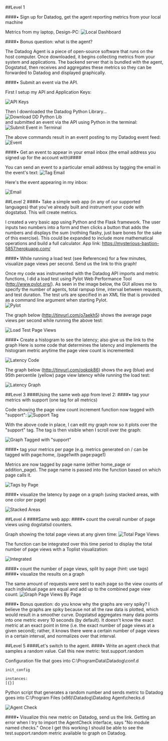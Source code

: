 ##Level 1

####•	Sign up for Datadog, get the agent reporting metrics from your local machine

Metrics from my laptop, Design-PC:
![Local Dashboard](https://36.media.tumblr.com/2e1cc4782a36345409d1e3361bed6fc1/tumblr_nrqz5qGxjL1ubyepco1_1280.png)

####•	Bonus question: what is the agent?

The Datadog Agent is a piece of open-source software that runs on the host computer. Once downloaded, it begins collecting metrics from your system and applications. The backend server that is bundled with the agent, Dogstatsd, then receives and aggregates these metrics so they can be forwarded to Datadog and displayed graphically.

####•	Submit an event via the API.

First I setup my API and Application Keys:

![API Keys](https://40.media.tumblr.com/a4a118f20c9e8c9d90d550907c785856/tumblr_nrr01j1osZ1ubyepco1_1280.png)<br>


Then I downloaded the Datadog Python Library...<br>
![Download DD Python Lib](https://41.media.tumblr.com/f34674423e9d73b3b3d0bbea12ffb334/tumblr_nrqzimrVZL1ubyepco1_500.png)<br>
and submitted an event via the API using Python in the terminal:
![Submit Event in Terminal](https://41.media.tumblr.com/cdc3014223313cb75497c1d22c5b3cd2/tumblr_nrqzv8a10y1ubyepco1_1280.png)<br>

The above commands result in an event posting to my Datadog event feed:
![Event](https://41.media.tumblr.com/ef1fe79ee280423dbb0decaf381b09b1/tumblr_nrr0aiZswe1ubyepco1_1280.png)

####•	Get an event to appear in your email inbox (the email address you signed up for the account with)####

You can send an event to a particular email address by tagging the email in the event's text:
![Tag Email](https://40.media.tumblr.com/0ad9f16b8df09e3d5df99d9e7d738b65/tumblr_nrr0jl9Fha1ubyepco1_1280.png)<br>

Here's the event appearing in my inbox:

![Email](https://40.media.tumblr.com/f65236a3d1bbf0645279046299f36e8d/tumblr_nrr0uzFjm01ubyepco1_1280.png)

##Level 2
####•	Take a simple web app (in any of our supported languages) that you've already built and instrument your code with dogstatsd. This will create metrics.

I created a very basic app using Python and the Flask framework. The user inputs two numbers into a form and then clicks a button that adds the numbers and displays the sum (nothiing flashy, just bare bones for the sake of this exercise). This could be expanded to include more mathematical operations and build a full calculator. 
App link: https://mysterious-bastion-5857.herokuapp.com/

####•	While running a load test (see References) for a few minutes, visualize page views per second. Send us the link to this graph!

Once my code was instrumented with the Datadog API imports and metric functions, I did a load test using Pylot Web Performance Tool (http://www.pylot.org/). As seen in the image below, the GUI allows me to specify the number of agents, total rampup time, interval between requests, and test duration. The test urls are specified in an XML file that is provided as a command line argument when starting Pylot.<br>
![Pylot](https://40.media.tumblr.com/7fc5c66ae23e422db41deda77ab09405/tumblr_nrr2ifpjR51ubyepco1_1280.png)

The graph below (http://tinyurl.com/o7aekh5) shows the average page views per second while running the above test:

![Load Test Page Views](https://36.media.tumblr.com/aed0b8901c935ad953ca2041f9b54b4b/tumblr_nrr2wgcKrl1ubyepco1_1280.png)

####•	Create a histogram to see the latency; also give us the link to the graph
Here is some code that determines the latency and implements the histogram metric anytime the page view count is incremented:

![Latency Code](https://41.media.tumblr.com/dd3ae7b64bf31c28f0c9aa439f2293f2/tumblr_nrr3ksAsFp1ubyepco1_400.png)<br>

The graph below (http://tinyurl.com/oqkpk86) shows the avg (blue) and 95th percentile (yellow) page view latency while running the load test:

![Latency Graph](https://40.media.tumblr.com/2fc7f19bf40f7da42076f55da60abee7/tumblr_nrr3o8Zugp1ubyepco1_540.png)

##Level 3
####Using the same web app from level 2:
####•	tag your metrics with support (one tag for all metrics)

Code showing the page view count increment function now tagged with "support":
![Support Tag](https://40.media.tumblr.com/0470364449266ac2549ac18de4923775/tumblr_nrrf3n4Lop1ubyepco1_500.png)

With the above code in place, I can edit my graph now so it plots over the "support" tag. The tag is then visible when I scroll over the graph:

![Graph Tagged with "support"](https://40.media.tumblr.com/6969c5fc13b7b8bc76ce13889457aa0b/tumblr_nrrfg6I2H41ubyepco1_1280.png)

####•	tag your metrics per page (e.g. metrics generated on / can be tagged with page:home, /page1with page:page1)

Metrics are now tagged by page name (either home_page or addition_page). The page name is passed into the function based on which page calls it.

![Tags by Page](https://41.media.tumblr.com/9e11d1e1461df8a1d5859761af96a619/tumblr_nrrgauBR4Z1ubyepco1_1280.png)

####•	visualize the latency by page on a graph (using stacked areas, with one color per page)

![Stacked Areas](https://41.media.tumblr.com/513e351298560ca97a73c1ad283632a9/tumblr_nrrgtypUl21ubyepco1_1280.png)

##Level 4
####Same web app:
####•	count the overall number of page views using dogstatsd counters.

Graph showing the total page views at any given time:
![Total Page Views](https://40.media.tumblr.com/c647efd3344827890b29312201e1933f/tumblr_nrrhns6CiK1ubyepco1_1280.png)

The function can be integrated over this time period to display the total number of page views with a Toplist visualization:

![Integrated](https://40.media.tumblr.com/e1d1a7449f733263cd88b5c50aa72b99/tumblr_nrrif4NvW01ubyepco1_1280.png)

####•	count the number of page views, split by page (hint: use tags)
####•	visualize the results on a graph

The same amount of requests were sent to each page so the view counts of each individual page are equal and add up to the combined page view count:
![Graph Page Views By Page](https://40.media.tumblr.com/2db6aa0bde8ce8d00a9dd3bf8a1e5ce5/tumblr_nrrjlxsi9h1ubyepco1_1280.png)

####•	Bonus question: do you know why the graphs are very spiky?
I believe the graphs are spiky because not all the raw data is plotted, which would result in a smoother curve. Dogstatsd aggregates many data points into one metric every 10 seconds (by default). It doesn't know the exact metric at an exact point in time (i.e. the exact number of page views at a given second); rather, it knows there were a certain number of page views in a certain interval, and normalizes over that interval.

##Level 5
####Let's switch to the agent.
####•	Write an agent check that samples a random value. Call this new metric: test.support.random

Configuration file that goes into C:\ProgramData\Datadog\conf.d
```
init_config

instances:
[{}]

```
Python script that generates a random number and sends metric to Datadog goes into C:\Program Files (x86)\Datadog\Datadog Agent\checks.d

![Agent Check](https://41.media.tumblr.com/15d9402d2f2b7899a55dd05e85120272/tumblr_nrropr0FHt1ubyepco1_500.png)

####•	Visualize this new metric on Datadog, send us the link.
Getting an error when I try to import the AgentCheck interface, says "No module named checks."
Once I get this working I should be able to see the test.support.random metric available to graph on Datadog.
